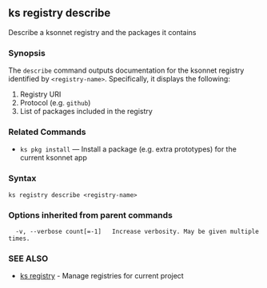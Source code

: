 ## ks registry describe

Describe a ksonnet registry and the packages it contains

### Synopsis



The `describe` command outputs documentation for the ksonnet registry identified
by `<registry-name>`. Specifically, it displays the following:

1. Registry URI
2. Protocol (e.g. `github`)
3. List of packages included in the registry

### Related Commands

* `ks pkg install` — Install a package (e.g. extra prototypes) for the current ksonnet app

### Syntax


```
ks registry describe <registry-name>
```

### Options inherited from parent commands

```
  -v, --verbose count[=-1]   Increase verbosity. May be given multiple times.
```

### SEE ALSO
* [ks registry](ks_registry.md)	 - Manage registries for current project

